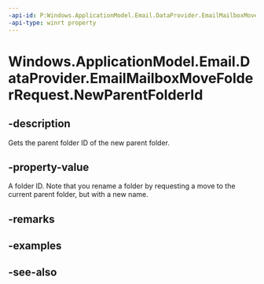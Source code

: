 ```yaml
---
-api-id: P:Windows.ApplicationModel.Email.DataProvider.EmailMailboxMoveFolderRequest.NewParentFolderId
-api-type: winrt property
---
```


<!-- Property syntax
public string NewParentFolderId { get; }
-->

# Windows.ApplicationModel.Email.DataProvider.EmailMailboxMoveFolderRequest.NewParentFolderId

## -description
Gets the parent folder ID of the new parent folder.

## -property-value
A folder ID. Note that you rename a folder by requesting a move to the current parent folder, but with a new name.

## -remarks

## -examples

## -see-also

